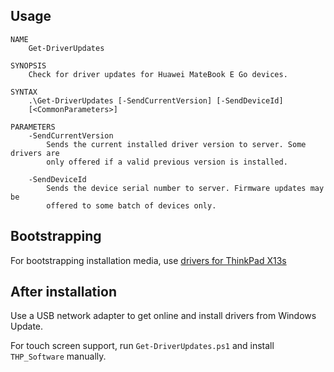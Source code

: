 ## Usage

```
NAME
    Get-DriverUpdates

SYNOPSIS
    Check for driver updates for Huawei MateBook E Go devices.

SYNTAX
    .\Get-DriverUpdates [-SendCurrentVersion] [-SendDeviceId]
    [<CommonParameters>]

PARAMETERS
    -SendCurrentVersion
        Sends the current installed driver version to server. Some drivers are 
        only offered if a valid previous version is installed.

    -SendDeviceId
        Sends the device serial number to server. Firmware updates may be 
        offered to some batch of devices only.

```

## Bootstrapping

For bootstrapping installation media, use [drivers for ThinkPad X13s](https://pcsupport.lenovo.com/us/en/products/laptops-and-netbooks/thinkpad-x-series-laptops/thinkpad-x13s-type-21bx-21by/downloads/ds556993-sccm-package-for-windows-pe-11-thinkpad-x13s?category=Enterprise%20Management)

## After installation

Use a USB network adapter to get online and install drivers from Windows Update.

For touch screen support, run `Get-DriverUpdates.ps1` and install `THP_Software` manually.
